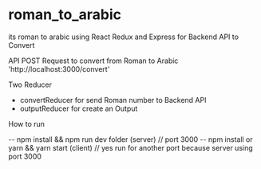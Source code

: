 # roman_to_arabic

its roman to arabic using React Redux and Express for Backend API to Convert 

API POST Request to convert from Roman to Arabic 'http://localhost:3000/convert' 


Two Reducer
- convertReducer for send Roman number to Backend API
- outputReducer for create an Output


How to run

-- npm install && npm run dev folder (server) // port 3000
-- npm install or yarn && yarn start (client) // yes run for another port because server using port 3000

